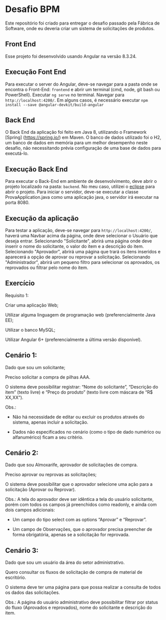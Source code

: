 # Desafio BPM

Este repositório foi criado para entregar o desafio passado pela Fábrica de Software, onde eu deveria criar um sistema de solicitações de produtos.

## Front End

Esse projeto foi desenvolvido usando Angular na versão 8.3.24.

## Execução Font End

Para executar o server do Angular, deve-se navegar para a pasta onde se encontra o Front-End: `frontend` e abrir um terminal (cmd, node, git bash ou PowerShell).
Executar `ng serve` no terminal. Navegar para `http://localhost:4200/`.
Em alguns casos, é necessário executar  `npm install --save @angular-devkit/build-angular`

## Back End

O Back End da aplicação foi feito em Java 8, utilizando o Framework [Spring] (https://spring.io/) em Maven. O banco de dados utilizado foi o H2, um banco de dados em memória para um melhor desempenho neste desafio, não necessitando prévia configuração de uma base de dados para executá-lo.

## Execução Back End

Para executar o Back-End em ambiente de desenvolvimento, deve abrir o projeto localizado na pasta: `backend`. No meu caso, utilizei o [eclipse](https://www.eclipse.org/) para abrir o projeto.
Para iniciar o servidor, deve-se executar a classe ProvaApplication.java como uma aplicação java, o servidor irá executar na porta 8080.

## Execução da aplicação

Para testar a aplicação, deve-se navegar para `http://localhost:4200/`, haverá uma Navbar acima da página, onde deve selecionar o Usuário que deseja entrar. Selecionando "Solicitante", abrirá uma página onde deve inserir o nome do solicitante, o valor do item e a descrição do item. Selecionando "Aprovador", abrirá uma página que trará os itens inseridos e aparecerá a opção de aprovar ou reprovar a solicitação. Selecionando "Administrador", abrirá um pequeno filtro para selecionar os aprovados, os reprovados ou filtrar pelo nome do item.

## Exercício

Requisito 1:

Criar uma aplicação Web;

Utilizar alguma linguagem de programação web (preferencialmente Java EE);

Utilizar o banco MySQL;

Utilizar Angular 6+ (preferencialmente a última versão disponível).


## Cenário 1:

Dado que sou um solicitante;

Preciso solicitar a compra de pilhas AAA.

O sistema deve possibilitar registrar: “Nome do solicitante”, “Descrição do item” (texto livre) e
“Preço do produto” (texto livre com máscara de “R$ XX,XX”).

Obs.:
* Não há necessidade de editar ou excluir os produtos através do sistema, apenas incluir a
solicitação.

* Dados não especificados no cenário (como o tipo de dado numérico ou alfanumérico) ficam
a seu critério.

## Cenário 2:

Dado que sou Almoxarife, aprovador de solicitações de compra.

Preciso aprovar ou reprovas as solicitações;

O sistema deve possibilitar que o aprovador selecione uma ação para a solicitação (Aprovar ou
Reprovar).

Obs.: A tela do aprovador deve ser idêntica a tela do usuário solicitante, porém com todos os
campos já preenchidos como readonly, e ainda com dois campos adicionais:

* Um campo do tipo select com as options “Aprovar” e “Reprovar”.

* Um campo de Observações, que o aprovador precisa preencher de forma obrigatória,
apenas se a solicitação for reprovada.

## Cenário 3:

Dado que sou um usuário da área do setor administrativo.

Quero consultar os fluxos de solicitação de compra de material de escritório.

O sistema deve ter uma página para que possa realizar a consulta de todos os dados das
solicitações.

Obs.: A página do usuário administrativo deve possibilitar filtrar por status do fluxo (Aprovados e
reprovados), nome do solicitante e descrição do item.
